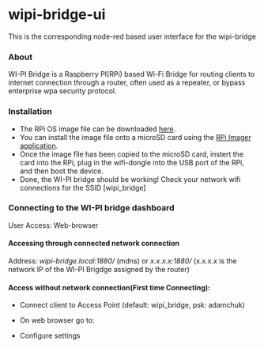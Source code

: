 wipi-bridge-ui
==============

This is the corresponding node-red based  user interface for the wipi-bridge

### About

WI-PI Bridge is a Raspberry PI(RPi) based Wi-Fi Bridge for routing clients to internet connection through a router, often used as a repeater, or bypass enterprise wpa security protocol.

### Installation
- The RPi OS image file can be downloaded [here](https://drive.google.com/file/d/1kfivoJRY1-tfTbqO5MyLWXaK64weQToH/view?usp=share_link).
- You can install the image file onto a microSD card using the [RPi Imager application](https://www.raspberrypi.com/software/).
- Once the image file has been copied to the microSD card, instert the card into the RPi, plug in the wifi-dongle into the USB port of the RPi, and then boot the device.
- Done, the WI-PI bridge should be working! Check your network wifi connections for the SSID [wipi_bridge]

### Connecting to the WI-PI bridge dashboard
User Access: Web-browser​

#### Accessing through connected network connection
Address: *wipi-bridge.local:1880/* (mdns) or *x.x.x.x:1880/* (x.x.x.x is the network IP of the WI-PI Brigdge assigned by the router)​

#### Access without network connection(First time Connecting):​

- Connect client to Access Point (default: wipi_bridge, psk: adamchuk)​

- On web browser go to: [](10.0.1.1:1880/​)

- Configure settings



